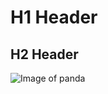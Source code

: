 # H1 Header

## H2 Header

![Image of panda](https://thumbs.dreamstime.com/b/cartoon-cool-panda-wear-sunglasses-cartoon-swag-cool-panda-wear-sunglasses-216984838.jpg)

